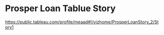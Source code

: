 # Prosper Loan Tablue Story
https://public.tableau.com/profile/meaad#!/vizhome/ProsperLoanStory_2/Story1

